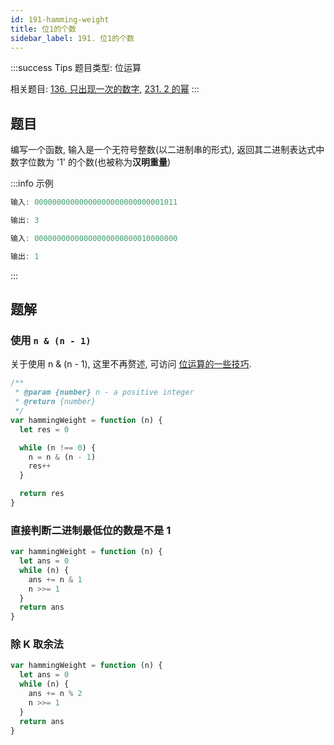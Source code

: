 ```yaml
---
id: 191-hamming-weight
title: 位1的个数
sidebar_label: 191. 位1的个数
---
```


:::success Tips
题目类型: 位运算

相关题目: [136. 只出现一次的数字](/leetcode/easy/136-single-number), [231. 2 的幂](/leetcode/easy/231-is-power-of-two)
:::

## 题目

编写一个函数, 输入是一个无符号整数(以二进制串的形式), 返回其二进制表达式中数字位数为 '1' 的个数(也被称为**汉明重量**)

:::info 示例

```ts
输入: 00000000000000000000000000001011

输出: 3
```

```ts
输入: 00000000000000000000000010000000

输出: 1
```

:::

## 题解

### 使用 `n & (n - 1)`

关于使用 n & (n - 1), 这里不再赘述, 可访问 [位运算的一些技巧](/algorithm-design/bit-manipulation/bit-manipulation#n--n---1).

```js
/**
 * @param {number} n - a positive integer
 * @return {number}
 */
var hammingWeight = function (n) {
  let res = 0

  while (n !== 0) {
    n = n & (n - 1)
    res++
  }

  return res
}
```

### 直接判断二进制最低位的数是不是 1

```js
var hammingWeight = function (n) {
  let ans = 0
  while (n) {
    ans += n & 1
    n >>= 1
  }
  return ans
}
```

### 除 K 取余法

```js
var hammingWeight = function (n) {
  let ans = 0
  while (n) {
    ans += n % 2
    n >>= 1
  }
  return ans
}
```
